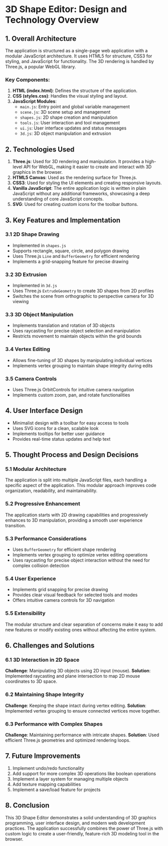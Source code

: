 # 3D Shape Editor: Design and Technology Overview

## 1. Overall Architecture

The application is structured as a single-page web application with a modular JavaScript architecture. It uses HTML5 for structure, CSS3 for styling, and JavaScript for functionality. The 3D rendering is handled by Three.js, a popular WebGL library.

### Key Components:

1. **HTML (index.html)**: Defines the structure of the application.
2. **CSS (styles.css)**: Handles the visual styling and layout.
3. **JavaScript Modules**:
   - `main.js`: Entry point and global variable management
   - `scene.js`: 3D scene setup and management
   - `shapes.js`: 2D shape creation and manipulation
   - `tools.js`: User interaction and tool management
   - `ui.js`: User interface updates and status messages
   - `3d.js`: 3D object manipulation and extrusion

## 2. Technologies Used

1. **Three.js**: Used for 3D rendering and manipulation. It provides a high-level API for WebGL, making it easier to create and interact with 3D graphics in the browser.
2. **HTML5 Canvas**: Used as the rendering surface for Three.js.
3. **CSS3**: Used for styling the UI elements and creating responsive layouts.
4. **Vanilla JavaScript**: The entire application logic is written in plain JavaScript without any additional frameworks, showcasing a deep understanding of core JavaScript concepts.
5. **SVG**: Used for creating custom icons for the toolbar buttons.

## 3. Key Features and Implementation

### 3.1 2D Shape Drawing

- Implemented in `shapes.js`
- Supports rectangle, square, circle, and polygon drawing
- Uses Three.js `Line` and `BufferGeometry` for efficient rendering
- Implements a grid-snapping feature for precise drawing

### 3.2 3D Extrusion

- Implemented in `3d.js`
- Uses Three.js `ExtrudeGeometry` to create 3D shapes from 2D profiles
- Switches the scene from orthographic to perspective camera for 3D viewing

### 3.3 3D Object Manipulation

- Implements translation and rotation of 3D objects
- Uses raycasting for precise object selection and manipulation
- Restricts movement to maintain objects within the grid bounds

### 3.4 Vertex Editing

- Allows fine-tuning of 3D shapes by manipulating individual vertices
- Implements vertex grouping to maintain shape integrity during edits

### 3.5 Camera Controls

- Uses Three.js OrbitControls for intuitive camera navigation
- Implements custom zoom, pan, and rotate functionalities

## 4. User Interface Design

- Minimalist design with a toolbar for easy access to tools
- Uses SVG icons for a clean, scalable look
- Implements tooltips for better user guidance
- Provides real-time status updates and help text

## 5. Thought Process and Design Decisions

### 5.1 Modular Architecture

The application is split into multiple JavaScript files, each handling a specific aspect of the application. This modular approach improves code organization, readability, and maintainability.

### 5.2 Progressive Enhancement

The application starts with 2D drawing capabilities and progressively enhances to 3D manipulation, providing a smooth user experience transition.

### 5.3 Performance Considerations

- Uses `BufferGeometry` for efficient shape rendering
- Implements vertex grouping to optimize vertex editing operations
- Uses raycasting for precise object interaction without the need for complex collision detection

### 5.4 User Experience

- Implements grid snapping for precise drawing
- Provides clear visual feedback for selected tools and modes
- Offers intuitive camera controls for 3D navigation

### 5.5 Extensibility

The modular structure and clear separation of concerns make it easy to add new features or modify existing ones without affecting the entire system.

## 6. Challenges and Solutions

### 6.1 3D Interaction in 2D Space

**Challenge**: Manipulating 3D objects using 2D input (mouse).
**Solution**: Implemented raycasting and plane intersection to map 2D mouse coordinates to 3D space.

### 6.2 Maintaining Shape Integrity

**Challenge**: Keeping the shape intact during vertex editing.
**Solution**: Implemented vertex grouping to ensure connected vertices move together.

### 6.3 Performance with Complex Shapes

**Challenge**: Maintaining performance with intricate shapes.
**Solution**: Used efficient Three.js geometries and optimized rendering loops.

## 7. Future Improvements

1. Implement undo/redo functionality
2. Add support for more complex 3D operations like boolean operations
3. Implement a layer system for managing multiple objects
4. Add texture mapping capabilities
5. Implement a save/load feature for projects

## 8. Conclusion

This 3D Shape Editor demonstrates a solid understanding of 3D graphics programming, user interface design, and modern web development practices. The application successfully combines the power of Three.js with custom logic to create a user-friendly, feature-rich 3D modeling tool in the browser.